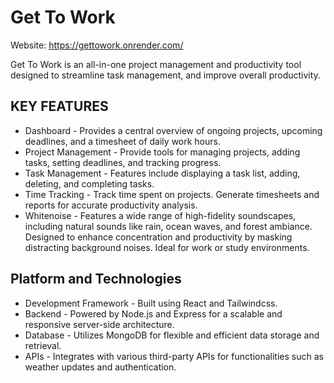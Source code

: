 # Get To Work

Website: https://gettowork.onrender.com/

Get To Work is an all-in-one project management and productivity tool designed to streamline task management, and improve overall productivity. 

## KEY FEATURES 
- Dashboard - Provides a central overview of ongoing projects, upcoming deadlines, and a timesheet of daily work hours.
- Project Management - Provide tools for managing projects, adding tasks, setting deadlines, and tracking progress.
- Task Management - Features include displaying a task list, adding, deleting, and completing tasks.
- Time Tracking - Track time spent on projects. Generate timesheets and reports for accurate productivity analysis.
- Whitenoise - Features a wide range of high-fidelity soundscapes, including natural sounds like rain, ocean waves, and forest ambiance. Designed to enhance concentration and productivity by masking distracting background noises. Ideal for work or study environments.

## Platform and Technologies
- Development Framework - Built using React and Tailwindcss.
- Backend - Powered by Node.js and Express for a scalable and responsive server-side architecture.
- Database - Utilizes MongoDB for flexible and efficient data storage and retrieval.
- APIs - Integrates with various third-party APIs for functionalities such as weather updates and authentication.
